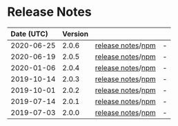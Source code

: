 # Release Notes

| Date (UTC) | Version |  |  |
| :-- | :-- | :--: | :-- |
| 2020-06-25 | 2.0.6 | [release notes](v2.0.6/README.md)/[npm](https://www.npmjs.com/package/@dagonmetric/ng-cache/v/2.0.6) | - |
| 2020-06-19 | 2.0.5 | [release notes](v2.0.5/README.md)/[npm](https://www.npmjs.com/package/@dagonmetric/ng-cache/v/2.0.5) | - |
| 2020-01-06 | 2.0.4 | [release notes](v2.0.4/README.md)/[npm](https://www.npmjs.com/package/@dagonmetric/ng-cache/v/2.0.4) | - |
| 2019-10-14 | 2.0.3 | [release notes](v2.0.3/README.md)/[npm](https://www.npmjs.com/package/@dagonmetric/ng-cache/v/2.0.3) | - |
| 2019-10-01 | 2.0.2 | [release notes](v2.0.2/README.md)/[npm](https://www.npmjs.com/package/@dagonmetric/ng-cache/v/2.0.2) | - |
| 2019-07-14 | 2.0.1 | [release notes](v2.0.1/README.md)/[npm](https://www.npmjs.com/package/@dagonmetric/ng-cache/v/2.0.1) | - |
| 2019-07-03 | 2.0.0 | [release notes](v2.0.0/README.md)/[npm](https://www.npmjs.com/package/@dagonmetric/ng-cache/v/2.0.0) | - |
